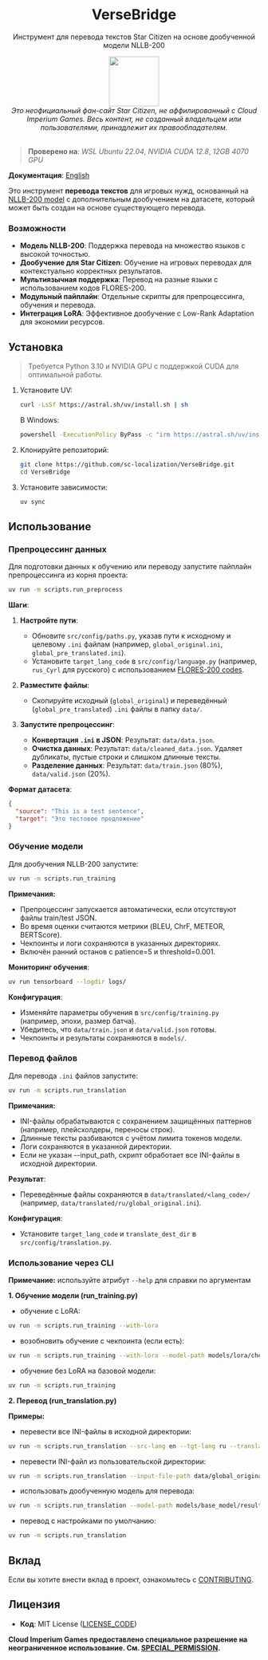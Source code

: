 <div align="center">
  <h1>VerseBridge</h1>

  <p>Инструмент для перевода текстов Star Citizen на основе дообученной модели NLLB-200</p>
  
  <img src="https://github.com/user-attachments/assets/cde49eaa-f857-4be0-a2c7-215bd9c0a471" width="100">
</div>

<div align="center">
   <i>Это неофициальный фан-сайт Star Citizen, не аффилированный с Cloud Imperium Games. Весь контент, не созданный владельцем или пользователями, принадлежит их правообладателям.</i>
</div>

<br>

> **Проверено на**: _WSL Ubuntu 22.04_, _NVIDIA CUDA 12.8_, _12GB 4070 GPU_

**Документация**: [English](../README.md)

Это инструмент **перевода текстов** для игровых нужд, основанный на [NLLB-200 model](https://huggingface.co/facebook/nllb-200-distilled-1.3B) с дополнительным дообучением на датасете, который может быть создан на основе существующего перевода.

### Возможности

- **Модель NLLB-200**: Поддержка перевода на множество языков с высокой точностью.
- **Дообучение для Star Citizen**: Обучение на игровых переводах для контекстуально корректных результатов.
- **Мультиязычная поддержка**: Перевод на разные языки с использованием кодов FLORES-200.
- **Модульный пайплайн**: Отдельные скрипты для препроцессинга, обучения и перевода.
- **Интеграция LoRA**: Эффективное дообучение с Low-Rank Adaptation для экономии ресурсов.

## Установка

> Требуется Python 3.10 и NVIDIA GPU с поддержкой CUDA для оптимальной работы.

1. Установите UV:
   ```sh
   curl -LsSf https://astral.sh/uv/install.sh | sh
   ```
   В Windows:
   ```sh
   powershell -ExecutionPolicy ByPass -c "irm https://astral.sh/uv/install.ps1 | iex"
   ```
2. Клонируйте репозиторий:
   ```sh
   git clone https://github.com/sc-localization/VerseBridge.git
   cd VerseBridge
   ```
3. Установите зависимости:
   ```sh
   uv sync
   ```

## Использование

### Препроцессинг данных

Для подготовки данных к обучению или переводу запустите пайплайн препроцессинга из корня проекта:

```sh
uv run -m scripts.run_preprocess
```

**Шаги**:

1. **Настройте пути**:

   - Обновите `src/config/paths.py`, указав пути к исходному и целевому `.ini` файлам (например, `global_original.ini`, `global_pre_translated.ini`).
   - Установите `target_lang_code` в `src/config/language.py` (например, `rus_Cyrl` для русского) с использованием [FLORES-200 codes](https://github.com/facebookresearch/flores/blob/main/flores200/README.md#languages-in-flores-200).

2. **Разместите файлы**:

   - Скопируйте исходный (`global_original`) и переведённый (`global_pre_translated`) `.ini` файлы в папку `data/`.

3. **Запустите препроцессинг**:
   - **Конвертация `.ini` в JSON**:
     Результат: `data/data.json`.
   - **Очистка данных**:
     Результат: `data/cleaned_data.json`. Удаляет дубликаты, пустые строки и слишком длинные тексты.
   - **Разделение данных**:
     Результат: `data/train.json` (80%), `data/valid.json` (20%).

**Формат датасета**:

```json
{
  "source": "This is a test sentence",
  "target": "Это тестовое предложение"
}
```

### Обучение модели

Для дообучения NLLB-200 запустите:

```sh
uv run -m scripts.run_training
```

**Примечания:**

- Препроцессинг запускается автоматически, если отсутствуют файлы train/test JSON.
- Во время оценки считаются метрики (BLEU, ChrF, METEOR, BERTScore).
- Чекпоинты и логи сохраняются в указанных директориях.
- Включён ранний останов с patience=5 и threshold=0.001.

**Мониторинг обучения**:

```sh
uv run tensorboard --logdir logs/
```

**Конфигурация**:

- Изменяйте параметры обучения в `src/config/training.py` (например, эпохи, размер батча).
- Убедитесь, что `data/train.json` и `data/valid.json` готовы.
- Чекпоинты и результаты сохраняются в `models/`.

### Перевод файлов

Для перевода `.ini` файлов запустите:

```sh
uv run -m scripts.run_translation
```

**Примечания:**

- INI-файлы обрабатываются с сохранением защищённых паттернов (например, плейсхолдеры, переносы строк).
- Длинные тексты разбиваются с учётом лимита токенов модели.
- Логи сохраняются в указанной директории.
- Если не указан --input_path, скрипт обработает все INI-файлы в исходной директории.

**Результат**:

- Переведённые файлы сохраняются в `data/translated/<lang_code>/` (например, `data/translated/ru/global_original.ini`).

**Конфигурация**:

- Установите `target_lang_code` и `translate_dest_dir` в `src/config/translation.py`.

### Использование через CLI

**Примечание:** используйте атрибут `--help` для справки по аргументам

**1. Обучение модели (run_training.py)**

- обучение с LoRA:

```sh
uv run -m scripts.run_training --with-lora
```

- возобновить обучение с чекпоинта (если есть):

```sh
uv run -m scripts.run_training --with-lora --model-path models/lora/checkpoints/checkpoints-100
```

- обучение без LoRA на базовой модели:

```sh
uv run -m scripts.run_training
```

**2. Перевод (run_translation.py)**

**Примеры:**

- перевести все INI-файлы в исходной директории:

```sh
uv run -m scripts.run_translation --src-lang en --tgt-lang ru --translated_file_name translated.ini
```

- перевести INI-файл из пользовательской директории:

```sh
uv run -m scripts.run_translation --input-file-path data/global_original_test.ini
```

- использовать дообученную модель для перевода:

```sh
uv run -m scripts.run_translation --model-path models/base_model/result
```

- перевод с настройками по умолчанию:

```sh
uv run -m scripts.run_translation
```

## Вклад

Если вы хотите внести вклад в проект, ознакомьтесь с [CONTRIBUTING](../CONTRIBUTING.md).

## Лицензия

- **Код**: MIT License ([LICENSE_CODE](../LICENSE_CODE))
  <!-- TODO: Add if a training dataset created from translations will be added to the repository -->
  <!-- - **Ru Translations**: Creative Commons BY-NC-SA 4.0 ([LICENSE_TRANSLATIONS](../LICENSE_TRANSLATIONS)) -->

**Cloud Imperium Games предоставлено специальное разрешение на неограниченное использование. См. [SPECIAL_PERMISSION](../SPECIAL_PERMISSION.md).**

